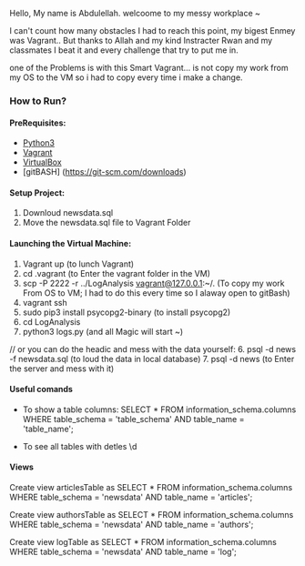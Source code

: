 Hello, My name is Abdulellah. welcoome to my messy workplace ~ 

I can't count how many obstacles I had to reach this point, my bigest Enmey was Vagrant..
But thanks to Allah and my kind Instracter Rwan and my classmates 
I beat it and every challenge that try to put me in.

one of the Problems is with this Smart Vagrant...
is not copy my work from my OS to the VM so i had to copy every time i make a change.

### How to Run?

#### PreRequisites:
  * [Python3](https://www.python.org/)
  * [Vagrant](https://www.vagrantup.com/)
  * [VirtualBox](https://www.virtualbox.org/)
  * [gitBASH] (https://git-scm.com/downloads)
  
#### Setup Project:
  1. Downloud newsdata.sql
  2. Move the newsdata.sql file to Vagrant Folder 
  
#### Launching the Virtual Machine:
  1. Vagrant up (to lunch Vagrant)
  2. cd .vagrant (to Enter the vagrant folder in the VM)
  3. scp -P 2222 -r ../LogAnalysis vagrant@127.0.0.1:~/. (To copy my work From OS to VM; I had to do this every time so I alaway open to gitBash)
  4. vagrant ssh
  5. sudo pip3 install psycopg2-binary (to install psycopg2)
  6. cd LogAnalysis
  7. python3 logs.py (and all Magic will start ~)
  
  // or you can do the headic and mess with the data yourself:
  6. psql -d news -f newsdata.sql (to loud the data in local database)
  7. psql -d news (to Enter the server and mess with it)

#### Useful comands

- To show a table columns:
SELECT *
FROM information_schema.columns
WHERE table_schema = 'table_schema'
  AND table_name   = 'table_name';

- To see all tables with detles
\d


#### Views
Create view articlesTable  as
SELECT *
FROM information_schema.columns
WHERE table_schema = 'newsdata'
  AND table_name   = 'articles';
 
Create view authorsTable  as
SELECT *
FROM information_schema.columns
WHERE table_schema = 'newsdata'
  AND table_name   = 'authors';
  
Create view logTable  as
SELECT *
FROM information_schema.columns
WHERE table_schema = 'newsdata'
  AND table_name   = 'log';
 

